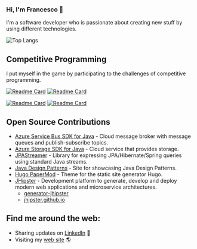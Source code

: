 ### Hi, I'm Francesco 👋

I'm a software developer who is passionate about creating new stuff by using different technologies.

![Top Langs](https://github-readme-stats-git-masterrstaa-rickstaa.vercel.app/api/top-langs/?username=frascu&title_color=ffffff&icon_color=f9f9f8&text_color=9f9f9f&bg_color=151515)

## Competitive Programming
I put myself in the game by participating to the challenges of competitive programming.

[![Readme Card](https://github-readme-stats-git-masterrstaa-rickstaa.vercel.app/api/pin/?username=frascu&repo=advent-of-code&show_owner=true&title_color=ffffff&icon_color=f9f9f8&text_color=9f9f9f&bg_color=151515)](https://github.com/frascu/advent-of-code)
[![Readme Card](https://github-readme-stats-git-masterrstaa-rickstaa.vercel.app/api/pin/?username=frascu&repo=google-hash-code&show_owner=true&title_color=fff&icon_color=f9f9f8&text_color=9f9f9f&bg_color=151515)](https://github.com/frascu/google-hash-code)


[![Readme Card](https://github-readme-stats-git-masterrstaa-rickstaa.vercel.app/api/pin/?username=frascu&repo=google-code-jam&show_owner=true&title_color=ffffff&icon_color=f9f9f8&text_color=9f9f9f&bg_color=151515)](https://github.com/frascu/google-code-jam)
[![Readme Card](https://github-readme-stats-git-masterrstaa-rickstaa.vercel.app/api/pin/?username=frascu&repo=amazon-interview-2018&show_owner=true&title_color=ffffff&icon_color=f9f9f8&text_color=9f9f9f&bg_color=151515)](https://github.com/frascu/amazon-interview-2018)

## Open Source Contributions
* [Azure Service Bus SDK for Java](https://github.com/Azure/azure-sdk-for-java/pulls?q=is%3Apr+is%3Aclosed+author%3Afrascu+review%3Aapproved+label%3A%22Service+Bus%22) - Cloud message broker with message queues and publish-subscribe topics.
* [Azure Storage SDK for Java](https://github.com/Azure/azure-sdk-for-java/pulls?q=is%3Apr+is%3Aclosed+author%3Afrascu+review%3Aapproved+label%3AStorage) - Cloud service that provides storage.
*  [JPAStreamer](https://github.com/speedment/jpa-streamer/pulls?q=is%3Apr+is%3Amerged+author%3Afrascu+) - Library for expressing JPA/Hibernate/Spring queries using standard Java streams.
* [Java Design Patterns](https://github.com/iluwatar/java-design-patterns/pulls?q=is%3Apr+author%3Afrascu+is%3Amerged) - Site for showcasing Java Design Patterns.
* [Hugo PaperMod](https://github.com/adityatelange/hugo-PaperMod/pulls?q=is%3Apr+author%3Afrascu+is%3Amerged) - Theme for the static site generator Hugo.
* [JHipster](https://www.jhipster.tech/) - Development platform to generate, develop and deploy modern web applications and microservice architectures.
  * [generator-jhipster](https://github.com/jhipster/generator-jhipster/pulls?q=is%3Apr+author%3Afrascu+is%3Amerged)
  * [jhipster.github.io](https://github.com/jhipster/jhipster.github.io/pulls?q=is%3Apr+author%3Afrascu+is%3Aprogress%2Cmerged)
## Find me around the web: 
- Sharing updates on <a href="https://www.linkedin.com/in/francesco-scuccimarri/">LinkedIn</a> 💼
- Visiting my [web site](https://frascu.github.io) 🌎
<!--
**frascu/frascu** is a ✨ _special_ ✨ repository because its `README.md` (this file) appears on your GitHub profile.

Here are some ideas to get you started:

- 🔭 I’m currently working on ...
- 🌱 I’m currently learning ...
- 👯 I’m looking to collaborate on ...
- 🤔 I’m looking for help with ...
- 💬 Ask me about ...
- 📫 How to reach me: ...
- 😄 Pronouns: ...
- ⚡ Fun fact: ...
-->
